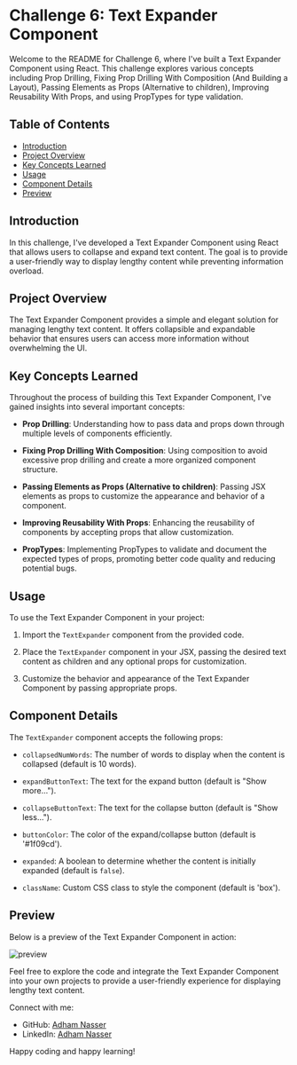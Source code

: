 # Challenge 6: Text Expander Component

Welcome to the README for Challenge 6, where I've built a Text Expander Component using React. This challenge explores various concepts including Prop Drilling, Fixing Prop Drilling With Composition (And Building a Layout), Passing Elements as Props (Alternative to children), Improving Reusability With Props, and using PropTypes for type validation.

## Table of Contents

- [Introduction](#introduction)
- [Project Overview](#project-overview)
- [Key Concepts Learned](#key-concepts-learned)
- [Usage](#usage)
- [Component Details](#component-details)
- [Preview](#preview)

## Introduction

In this challenge, I've developed a Text Expander Component using React that allows users to collapse and expand text content. The goal is to provide a user-friendly way to display lengthy content while preventing information overload.

## Project Overview

The Text Expander Component provides a simple and elegant solution for managing lengthy text content. It offers collapsible and expandable behavior that ensures users can access more information without overwhelming the UI.

## Key Concepts Learned

Throughout the process of building this Text Expander Component, I've gained insights into several important concepts:

- **Prop Drilling**: Understanding how to pass data and props down through multiple levels of components efficiently.

- **Fixing Prop Drilling With Composition**: Using composition to avoid excessive prop drilling and create a more organized component structure.

- **Passing Elements as Props (Alternative to children)**: Passing JSX elements as props to customize the appearance and behavior of a component.

- **Improving Reusability With Props**: Enhancing the reusability of components by accepting props that allow customization.

- **PropTypes**: Implementing PropTypes to validate and document the expected types of props, promoting better code quality and reducing potential bugs.

## Usage

To use the Text Expander Component in your project:

1. Import the `TextExpander` component from the provided code.

2. Place the `TextExpander` component in your JSX, passing the desired text content as children and any optional props for customization.

3. Customize the behavior and appearance of the Text Expander Component by passing appropriate props.

## Component Details

The `TextExpander` component accepts the following props:

- `collapsedNumWords`: The number of words to display when the content is collapsed (default is 10 words).

- `expandButtonText`: The text for the expand button (default is "Show more...").

- `collapseButtonText`: The text for the collapse button (default is "Show less...").

- `buttonColor`: The color of the expand/collapse button (default is '#1f09cd').

- `expanded`: A boolean to determine whether the content is initially expanded (default is `false`).

- `className`: Custom CSS class to style the component (default is 'box').

## Preview

Below is a preview of the Text Expander Component in action:

![preview](./screenshot/preview.gif)

Feel free to explore the code and integrate the Text Expander Component into your own projects to provide a user-friendly experience for displaying lengthy text content.

Connect with me:

- GitHub: [Adham Nasser](https://github.com/Adham-XIII)
- LinkedIn: [Adham Nasser](https://www.linkedin.com/in/adham-nasser-xiii/)

Happy coding and happy learning!
